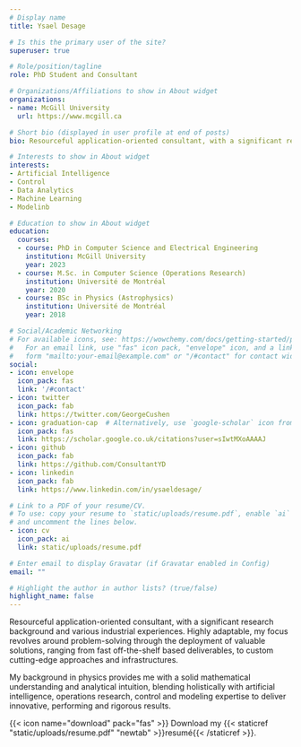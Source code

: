 ```yaml
---
# Display name
title: Ysael Desage

# Is this the primary user of the site?
superuser: true

# Role/position/tagline
role: PhD Student and Consultant

# Organizations/Affiliations to show in About widget
organizations:
- name: McGill University
  url: https://www.mcgill.ca

# Short bio (displayed in user profile at end of posts)
bio: Resourceful application-oriented consultant, with a significant research background and various industrial experiences. Highly-adaptable, my focus revolves around problem-solving through the deployment of valuable solutions ranging from fast off-the-shelf based deliverables, to custom cutting-edge approaches and infrastructures.

# Interests to show in About widget
interests:
- Artificial Intelligence
- Control
- Data Analytics
- Machine Learning
- Modelinb

# Education to show in About widget
education:
  courses:
  - course: PhD in Computer Science and Electrical Engineering
    institution: McGill University
    year: 2023
  - course: M.Sc. in Computer Science (Operations Research)
    institution: Université de Montréal
    year: 2020
  - course: BSc in Physics (Astrophysics)
    institution: Université de Montréal
    year: 2018

# Social/Academic Networking
# For available icons, see: https://wowchemy.com/docs/getting-started/page-builder/#icons
#   For an email link, use "fas" icon pack, "envelope" icon, and a link in the
#   form "mailto:your-email@example.com" or "/#contact" for contact widget.
social:
- icon: envelope
  icon_pack: fas
  link: '/#contact'
- icon: twitter
  icon_pack: fab
  link: https://twitter.com/GeorgeCushen
- icon: graduation-cap  # Alternatively, use `google-scholar` icon from `ai` icon pack
  icon_pack: fas
  link: https://scholar.google.co.uk/citations?user=sIwtMXoAAAAJ
- icon: github
  icon_pack: fab
  link: https://github.com/ConsultantYD
- icon: linkedin
  icon_pack: fab
  link: https://www.linkedin.com/in/ysaeldesage/

# Link to a PDF of your resume/CV.
# To use: copy your resume to `static/uploads/resume.pdf`, enable `ai` icons in `params.toml`, 
# and uncomment the lines below.
- icon: cv
  icon_pack: ai
  link: static/uploads/resume.pdf

# Enter email to display Gravatar (if Gravatar enabled in Config)
email: ""

# Highlight the author in author lists? (true/false)
highlight_name: false
---
```


Resourceful application-oriented consultant, with a significant research background and various industrial experiences. Highly adaptable, my focus revolves around problem-solving through the deployment of valuable solutions, ranging from fast off-the-shelf based deliverables, to custom cutting-edge approaches and infrastructures.

My background in physics provides me with a solid mathematical understanding and analytical intuition, blending holistically with artificial intelligence, operations research, control and modeling expertise to deliver innovative, performing and rigorous results.

{{< icon name="download" pack="fas" >}} Download my {{< staticref "static/uploads/resume.pdf" "newtab" >}}resumé{{< /staticref >}}.

